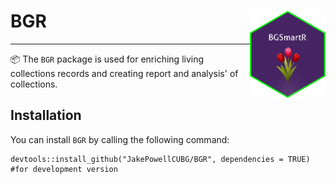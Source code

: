 # BGR <img src='man/figures/BGSmartR.png' align="right" height="140px" />
----
<!-- badges: start 
   [![R-CMD-check](https://github.com/JakePowellCUBG/BGSmartR/actions/workflows/R-CMD-check.yaml/badge.svg)](https://github.com/JakePowellCUBG/BGSmartR/actions/workflows/R-CMD-check.yaml)
   badges: end -->

📦 The `BGR` package is used for enriching living collections records and creating report and analysis' of collections.   

## Installation
You can install `BGR` by calling the following command:
```{r}
devtools::install_github("JakePowellCUBG/BGR", dependencies = TRUE) #for development version
```
